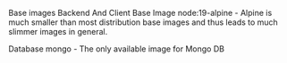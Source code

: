 Base images
Backend And Client Base Image
node:19-alpine - Alpine is much smaller than most distribution base images and thus leads to much slimmer images in general.

Database
mongo - The only available image for Mongo DB
